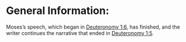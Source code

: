 # General Information:

Moses’s speech, which began in [Deuteronomy 1:6](../01/06.md), has finished, and the writer continues the narrative that ended in [Deuteronomy 1:5](../01/05.md).
